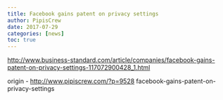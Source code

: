 ```yaml
---
title: Facebook gains patent on privacy settings
author: PipisCrew
date: 2017-07-29
categories: [news]
toc: true
---
```


http://www.business-standard.com/article/companies/facebook-gains-patent-on-privacy-settings-117072900428_1.html

origin - http://www.pipiscrew.com/?p=9528 facebook-gains-patent-on-privacy-settings